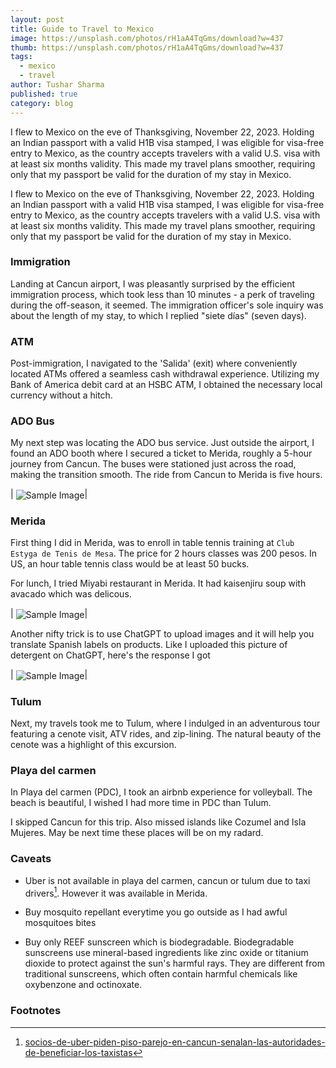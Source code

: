 ```yaml
---
layout: post
title: Guide to Travel to Mexico
image: https://unsplash.com/photos/rH1aA4TqGms/download?w=437
thumb: https://unsplash.com/photos/rH1aA4TqGms/download?w=437
tags:
  - mexico
  - travel
author: Tushar Sharma
published: true
category: blog
---
```


I flew to Mexico on the eve of Thanksgiving, November 22, 2023. Holding an Indian passport with a valid H1B visa stamped, I was eligible for visa-free entry to Mexico, as the country accepts travelers with a valid U.S. visa with at least six months validity. This made my travel plans smoother, requiring only that my passport be valid for the duration of my stay in Mexico.<!-- truncate_here -->

I flew to Mexico on the eve of Thanksgiving, November 22, 2023. Holding an Indian passport with a valid H1B visa stamped, I was eligible for visa-free entry to Mexico, as the country accepts travelers with a valid U.S. visa with at least six months validity. This made my travel plans smoother, requiring only that my passport be valid for the duration of my stay in Mexico.

### Immigration

Landing at Cancun airport, I was pleasantly surprised by the efficient immigration process, which took less than 10 minutes - a perk of traveling during the off-season, it seemed. The immigration officer's sole inquiry was about the length of my stay, to which I replied "siete días" (seven days).

### ATM

Post-immigration, I navigated to the 'Salida' (exit) where conveniently located ATMs offered a seamless cash withdrawal experience. Utilizing my Bank of America debit card at an HSBC ATM, I obtained the necessary local currency without a hitch.

### ADO Bus

My next step was locating the ADO bus service. Just outside the airport, I found an ADO booth where I secured a ticket to Merida, roughly a 5-hour journey from Cancun. The buses were stationed just across the road, making the transition smooth. The ride from Cancun to Merida is five hours.

| <img align="center"  loading="lazy" src="https://drive.google.com/uc?export=view&id=1qdlXaf-F71K3E_6KUhwGncR1dQ9RX4mm" alt="Sample Image" />|

### Merida

First thing I did in Merida, was to enroll in table tennis training at `Club Estyga de Tenis de Mesa`. The price for 2 hours classes was 200 pesos. In US, an hour table tennis class would be at least 50 bucks.

For lunch, I tried Miyabi restaurant in Merida. It had kaisenjiru soup with avacado which was delicous. 

| <img align="center"  loading="lazy" src="https://drive.google.com/uc?export=view&id=1A4G1IQxRKhrG2lYR9HCHrzRNnrYr1s_1" alt="Sample Image" />|

Another nifty trick is to use ChatGPT to upload images and it will help you translate Spanish labels on products. Like I uploaded this picture of detergent on ChatGPT, here's the response I got 

| <img align="center"  loading="lazy" src="https://drive.google.com/uc?export=view&id=1Xl9MMTwx_EGjoD203EyqINAwIebjB74w" alt="Sample Image" />|

### Tulum

Next, my travels took me to Tulum, where I indulged in an adventurous tour featuring a cenote visit, ATV rides, and zip-lining. The natural beauty of the cenote was a highlight of this excursion. 

### Playa del carmen

In Playa del carmen (PDC), I took an airbnb experience for volleyball. The beach is beautiful, I wished I had more time in PDC than Tulum. 

I skipped Cancun for this trip. Also missed islands like Cozumel and Isla Mujeres. May be next time these places will be on my radard.

### Caveats

* Uber is not available in playa del carmen, cancun or tulum due to taxi drivers[^taxi]. However it was available in Merida. 

* Buy mosquito repellant everytime you go outside as I had awful mosquitoes bites

* Buy only REEF sunscreen which is biodegradable. Biodegradable sunscreens use mineral-based ingredients like zinc oxide or titanium dioxide to protect against the sun's harmful rays. They are different from traditional sunscreens, which often contain harmful chemicals like oxybenzone and octinoxate.

### Footnotes

[^taxi]: <a href="https://www.poresto.net/quintana-roo/2023/4/7/socios-de-uber-piden-piso-parejo-en-cancun-senalan-las-autoridades-de-beneficiar-los-taxistas-378539.html">socios-de-uber-piden-piso-parejo-en-cancun-senalan-las-autoridades-de-beneficiar-los-taxistas</a>
